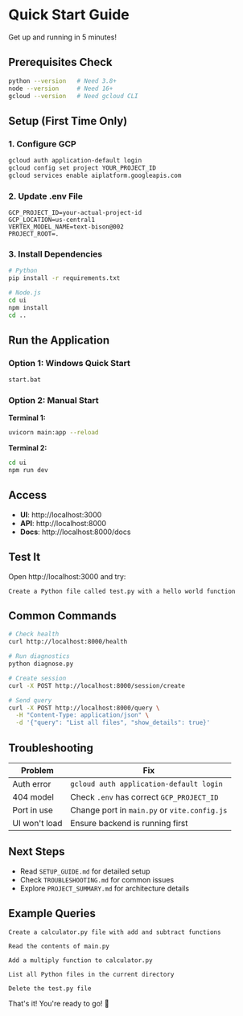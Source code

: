 # Quick Start Guide

Get up and running in 5 minutes!

## Prerequisites Check

```bash
python --version   # Need 3.8+
node --version     # Need 16+
gcloud --version   # Need gcloud CLI
```

## Setup (First Time Only)

### 1. Configure GCP

```bash
gcloud auth application-default login
gcloud config set project YOUR_PROJECT_ID
gcloud services enable aiplatform.googleapis.com
```

### 2. Update .env File

```env
GCP_PROJECT_ID=your-actual-project-id
GCP_LOCATION=us-central1
VERTEX_MODEL_NAME=text-bison@002
PROJECT_ROOT=.
```

### 3. Install Dependencies

```bash
# Python
pip install -r requirements.txt

# Node.js
cd ui
npm install
cd ..
```

## Run the Application

### Option 1: Windows Quick Start

```bash
start.bat
```

### Option 2: Manual Start

**Terminal 1:**
```bash
uvicorn main:app --reload
```

**Terminal 2:**
```bash
cd ui
npm run dev
```

## Access

- **UI**: http://localhost:3000
- **API**: http://localhost:8000
- **Docs**: http://localhost:8000/docs

## Test It

Open http://localhost:3000 and try:

```
Create a Python file called test.py with a hello world function
```

## Common Commands

```bash
# Check health
curl http://localhost:8000/health

# Run diagnostics
python diagnose.py

# Create session
curl -X POST http://localhost:8000/session/create

# Send query
curl -X POST http://localhost:8000/query \
  -H "Content-Type: application/json" \
  -d '{"query": "List all files", "show_details": true}'
```

## Troubleshooting

| Problem | Fix |
|---------|-----|
| Auth error | `gcloud auth application-default login` |
| 404 model | Check `.env` has correct `GCP_PROJECT_ID` |
| Port in use | Change port in `main.py` or `vite.config.js` |
| UI won't load | Ensure backend is running first |

## Next Steps

- Read `SETUP_GUIDE.md` for detailed setup
- Check `TROUBLESHOOTING.md` for common issues
- Explore `PROJECT_SUMMARY.md` for architecture details

## Example Queries

```
Create a calculator.py file with add and subtract functions
```

```
Read the contents of main.py
```

```
Add a multiply function to calculator.py
```

```
List all Python files in the current directory
```

```
Delete the test.py file
```

That's it! You're ready to go! 🚀
